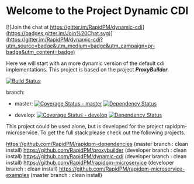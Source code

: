 # Welcome to the Project Dynamic CDI

[![Join the chat at https://gitter.im/RapidPM/dynamic-cdi](https://badges.gitter.im/Join%20Chat.svg)](https://gitter.im/RapidPM/dynamic-cdi?utm_source=badge&utm_medium=badge&utm_campaign=pr-badge&utm_content=badge)

Here we will start with an more dynamic version of the default cdi implementations.
This project is based on the project ***ProxyBuilder***.

[![Build Status](https://travis-ci.org/RapidPM/dynamic-cdi.svg?branch=develop)](https://travis-ci.org/RapidPM/dynamic-cdi)

branch:
+ master:
[![Coverage Status - master](https://coveralls.io/repos/RapidPM/dynamic-cdi/badge.svg?branch=master)](https://coveralls.io/r/RapidPM/dynamic-cdi?branch=master)
[![Dependency Status](https://www.versioneye.com/user/projects/55a3ad19323939002100061e/badge.svg?style=flat)](https://www.versioneye.com/user/projects/55a3ad19323939002100061e)

+ develop:
[![Coverage Status - develop](https://coveralls.io/repos/RapidPM/dynamic-cdi/badge.svg?branch=develop)](https://coveralls.io/r/RapidPM/dynamic-cdi?branch=develop)
[![Dependency Status](https://www.versioneye.com/user/projects/55a3ad16323939001800069a/badge.svg?style=flat)](https://www.versioneye.com/user/projects/55a3ad16323939001800069a)

This project could be used alone, but is developed for the project rapidpm-microservice. To get the full stack please check out the following projects.

https://github.com/RapidPM/rapidpm-dependencies (master branch : clean install)
https://github.com/RapidPM/proxybuilder (developer branch : clean install)
https://github.com/RapidPM/dynamic-cdi (developer branch : clean install)
https://github.com/RapidPM/rapidpm-microservice (developer branch : clean install)
https://github.com/RapidPM/rapidpm-microservice-examples (master branch : clean install)
